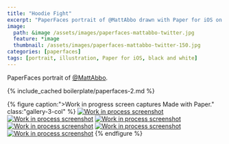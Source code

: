 ```yaml
---
title: "Hoodie Fight"
excerpt: "PaperFaces portrait of @MattAbbo drawn with Paper for iOS on an iPad."
image: 
  path: &image /assets/images/paperfaces-mattabbo-twitter.jpg 
  feature: *image
  thumbnail: /assets/images/paperfaces-mattabbo-twitter-150.jpg
categories: [paperfaces]
tags: [portrait, illustration, Paper for iOS, black and white]
---
```


PaperFaces portrait of [@MattAbbo](https://twitter.com/mattabbo).

{% include_cached boilerplate/paperfaces-2.md %}

{% figure caption:">Work in progress screen captures Made with Paper." class:"gallery-3-col" %}
[![Work in process screenshot](/assets/images/paperfaces-mattabbo-process-1-600.jpg)](/assets/images/paperfaces-mattabbo-process-1-lg.jpg) [![Work in process screenshot](/assets/images/paperfaces-mattabbo-process-2-600.jpg)](/assets/images/paperfaces-mattabbo-process-2-lg.jpg) [![Work in process screenshot](/assets/images/paperfaces-mattabbo-process-3-600.jpg)](/assets/images/paperfaces-mattabbo-process-3-lg.jpg) [![Work in process screenshot](/assets/images/paperfaces-mattabbo-process-4-600.jpg)](/assets/images/paperfaces-mattabbo-process-4-lg.jpg) [![Work in process screenshot](/assets/images/paperfaces-mattabbo-process-5-600.jpg)](/assets/images/paperfaces-mattabbo-process-5-lg.jpg) [![Work in process screenshot](/assets/images/paperfaces-mattabbo-process-6-600.jpg)](/assets/images/paperfaces-mattabbo-process-6-lg.jpg)
{% endfigure %}

